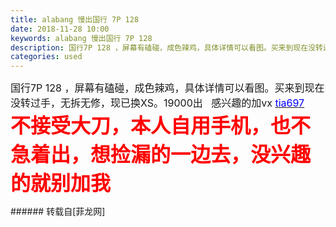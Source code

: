 ```yaml
---
title: alabang 慢出国行 7P 128
date: 2018-11-28 10:00
keywords: alabang 慢出国行 7P 128
description: 国行7P 128 ，屏幕有磕碰，成色辣鸡，具体详情可以看图。买来到现在没转过手，无拆无修，现已换XS。19000出   感兴趣的加vx tia697 不接受大刀，本人自用手机，也不急着出，想捡漏的一边去，没兴趣的就别加我
categories: used
---
```

<td class="t_f" id="postmessage_2367867">

<font style="font-size:16px">国行7P 128 ，屏幕有磕碰，成色辣鸡，具体详情可以看图。买来到现在没转过手，无拆无修，现已换XS。19000出   感兴趣的加vx <u><font color="#0000ff">tia697</font></u></font><br/>
<strong><font size="6"><font color="#ff0000"> 不接受大刀，本人自用手机，也不急着出，想捡漏的一边去，没兴趣的就别加我</font></font></strong><br/>
</td>
###### 转载自[菲龙网]